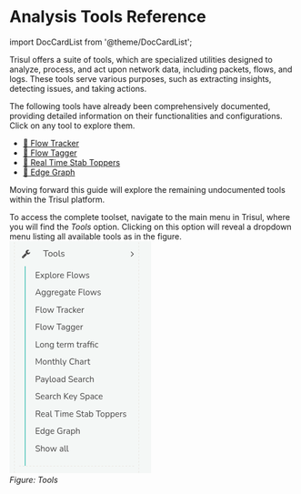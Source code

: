 # Analysis Tools Reference

import DocCardList from '@theme/DocCardList';



Trisul offers a suite of tools, which are specialized utilities designed to analyze, process, and act upon network data, including packets, flows, and logs. These tools serve various purposes, such as extracting insights, detecting issues, and taking actions.

The following tools have already been comprehensively documented, providing detailed information on their functionalities and configurations. Click on any tool to explore them. 

- [:memo: Flow Tracker](/docs/ug/flow/tracker)
- [:memo: Flow Tagger](/docs/ug/flow/tagger)
- [:memo: Real Time Stab Toppers](/docs/ug/cg/stabber#real-time-stabber-toppers)
- [:memo: Edge Graph](/docs/ug/edges/)  

Moving forward this guide will explore the remaining undocumented tools within the Trisul platform. 

<DocCardList />

To access the complete toolset, navigate to the main menu in Trisul, where you will find the *Tools* option. Clicking on this option will reveal a dropdown menu listing all available tools as in the figure.    
![](images/tools.png)    
*Figure: Tools*





